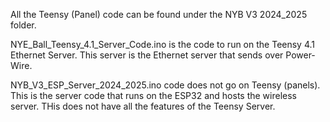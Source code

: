 All the Teensy (Panel) code can be found under the NYB V3 2024_2025 folder.

NYE_Ball_Teensy_4.1_Server_Code.ino is the code to run on the Teensy 4.1 Ethernet Server.  This server is the Ethernet server that sends over Power-Wire.

NYB_V3_ESP_Server_2024_2025.ino code does not go on Teensy (panels).  This is the server code that runs on the ESP32 and hosts the wireless server.  THis does not have all the features of the Teensy Server.
